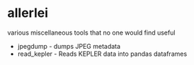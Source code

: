 allerlei
========

various miscellaneous tools that no one would find useful

* jpegdump - dumps JPEG metadata
* read_kepler - Reads KEPLER data into pandas dataframes
